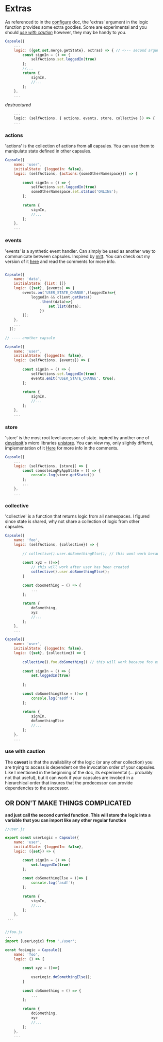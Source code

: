 # Extras
As referenced to in the [configure](https://github.com/iosio/capsule/blob/master/docs/basics/configure.md) doc, the 'extras' argument in the logic function provides some extra goodies. Some are experimental and you should *[use with caution](#use-with-caution)* however, they may be handy to you.

```js
Capsule({
    ...
    logic: ({get,set,merge,getState}, extras) => { // <--- second argument in logic
        const signIn = () => {
            selfActions.set.loggedIn(true)
        };
        //...
        return { 
            signIn,
            //...
        };
    },
    ...
``` 
*destructured*
```js
    ...
    logic: (selfActions, { actions, events, store, collective }) => { 
    ...
``` 
### actions
'actions' is the collection of actions from all capsules. You can use them to manipulate state defined in other capsules.
```js
Capsule({
    name: 'user',
    initialState: {loggedIn: false},
    logic: (selfActions, {actions:{someOtherNamespace}}) => { 
    
        const signIn = () => {
            selfActions.set.loggedIn(true)
            someOtherNamespace.set.status('ONLINE');
        };
        
        return { 
            signIn,
            //...
        };
    },
    ...
``` 
### events
'events' is a synthetic event handler. Can simply be used as another way to communicate between capsules. Inspired by [mitt](https://github.com/developit/mitt/blob/master/src/index.js). You can check out my version of it [here](https://github.com/iosio/utils/blob/master/src/eventer.js) and read the comments for more info.
```js

Capsule({
    name: 'data',
    initialState: {list: []}
    logic: ({set}, {events) => { 
        events.on('USER_STATE_CHANGE',(loggedIn)=>{
            loggedIn && client.getData()
                .then((data)=>{
                    set.list(data);
                })
        });
    },
    ...
  }); 
  
// ---- another capsule

Capsule({
    name: 'user',
    initialState: {loggedIn: false},
    logic: (selfActions, {events}) => { 
    
        const signIn = () => {
            selfActions.set.loggedIn(true)
            events.emit('USER_STATE_CHANGE', true);
        };
        
        return { 
            signIn,
            //...
        };
    },
    ...
``` 
### store
'store' is the most root level accessor of state.
inpired by another one of [developit](https://github.com/developit)'s micro libraries [unistore](https://github.com/developit/unistore/blob/master/src/index.js). You can view my, only slightly differnt, implementation of it [Here](https://github.com/iosio/capsule/blob/master/src/createStore.js) for more info in the comments. 

```js
Capsule({
    ...
    logic: (selfActions, {store}) => { 
        const consoleLogMyAppState = () => {
            console.log(store.getState())
        };
        ...
    },
    ...
``` 
### collective 
'collective' is a function that returns logic from all namespaces. I figured since state is shared, why not share a collection of logic from other capsules. 
```js
Capsule({
    name: 'foo',
    logic: (selfActions, {collective}) => { 
    
        // collective().user.doSomethingElse(); // this wont work because user hasn't been created yet
        
        const xyz = ()=>{
            // this will work after user has been created 
            collective().user.doSomethingElse(); 
        }
        
        const doSomething = () => {
            ...
        };
        
        return { 
            doSomething,
            xyz
            //...
        };
    },
    ...

Capsule({
    name: 'user',
    initialState: {loggedIn: false},
    logic: ({set}, {collective}) => { 
   
        collective().foo.doSomething() // this will work because foo exists in collective
        
        const signIn = () => {
            set.loggedIn(true)
           
        };
        
        const doSomethingElse = ()=> {
            console.log('asdf');
        };
        
        return { 
            signIn,
            doSomethingElse
            //...
        };
    },
    ...
``` 
### use with caution

The **caveat** is that the availability of the logic (or any other collection) you are trying to access is dependent on the invocation order of your capsules. Like I mentioned in the beginning of the doc, its experimental (... probably not that useful), but it can work if your capsules are invoked in a hierarchical order that insures that the predecessor can provide dependencies to the successor.
 
## **OR DON'T MAKE THINGS COMPLICATED**
**and just call the second curried function. This will store the logic into a variable that you can import like any other regular function**

```js
//user.js

export const userLogic = Capsule({
    name: 'user',
    initialState: {loggedIn: false},
    logic: ({set}) => { 

        const signIn = () => {
            set.loggedIn(true)
        };
          
        const doSomethingElse = ()=> {
            console.log('asdf');
        };
        
        return { 
            signIn,
            //...
        };
    },
 ...


//foo.js
...
import {userLogic} from './user';

const fooLogic = Capsule({
    name: 'foo',
    logic: () => { 
    
        const xyz = ()=>{
         
            userLogic.doSomethingElse(); 
        }
        
        const doSomething = () => {
            ...
        };
        
        return { 
            doSomething,
            xyz
            //...
        };
    },
    ...
``` 
